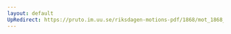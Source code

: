 ```yaml
---
layout: default
UpRedirect: https://pruto.im.uu.se/riksdagen-motions-pdf/1868/mot_1868__ak__26/mot_1868__ak__26-001.pdf
---
```

